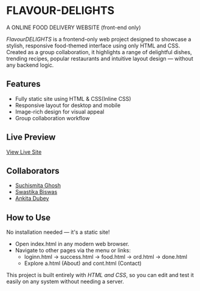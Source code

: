 # FLAVOUR-DELIGHTS
A ONLINE FOOD DELIVERY WEBSITE (front-end only)

*FlavourDELIGHTS* is a frontend-only web project designed to showcase a stylish, responsive food-themed interface using only HTML and CSS. Created as a group collaboration, it highlights a range of delightful dishes, trending recipes, popular restaurants and intuitive layout design — without any backend logic.

## Features

- Fully static site using HTML & CSS(Inline CSS)
- Responsive layout for desktop and mobile
- Image-rich design for visual appeal
- Group collaboration workflow

## Live Preview

[View Live Site](https://suchi974.github.io/FLAVOUR-DELIGHTS/)  


## Collaborators

- [Suchismita Ghosh](https://github.com/suchi974)
- [Swastika Biswas](https://github.com/swastika-12-git)
- [Ankita Dubey](https://github.com/teammate3)

## How to Use

No installation needed — it's a static site!

- Open index.html in any modern web browser.
- Navigate to other pages via the menu or links:
  - loginn.html → success.html → food.html → ord.html → done.html
  - Explore a.html (About) and cont.html (Contact)

This project is built entirely with *HTML and CSS*, so you can edit and test it easily on any system without needing a server.
